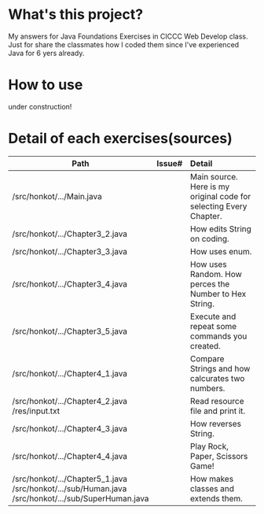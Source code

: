 # What's this project?
My answers for Java Foundations Exercises in CICCC Web Develop class.<br>
Just for share the classmates how I coded them since I've experienced Java for 6 yers already.

# How to use
under construction!

# Detail of each exercises(sources)
| Path                                 | Issue#   | Detail  |
| ------------------------------------ |:--------:|:----- |
| /src/honkot/.../Main.java            |          | Main source. Here is my original code for selecting Every Chapter. |
| /src/honkot/.../Chapter3_2.java      |          | How edits String on coding. |
| /src/honkot/.../Chapter3_3.java      |          | How uses enum. |
| /src/honkot/.../Chapter3_4.java      |          | How uses Random. How perces the Number to Hex String. |
| /src/honkot/.../Chapter3_5.java      |          | Execute and repeat some commands you created. |
| /src/honkot/.../Chapter4_1.java      |          | Compare Strings and how calcurates two numbers. |
| /src/honkot/.../Chapter4_2.java<br> /res/input.txt      |          | Read resource file and print it. |
| /src/honkot/.../Chapter4_3.java      |          | How reverses String. |
| /src/honkot/.../Chapter4_4.java      |          | Play Rock, Paper, Scissors Game! |
| /src/honkot/.../Chapter5_1.java <br> /src/honkot/.../sub/Human.java <br> /src/honkot/.../sub/SuperHuman.java     |          | How makes classes and extends them. |
